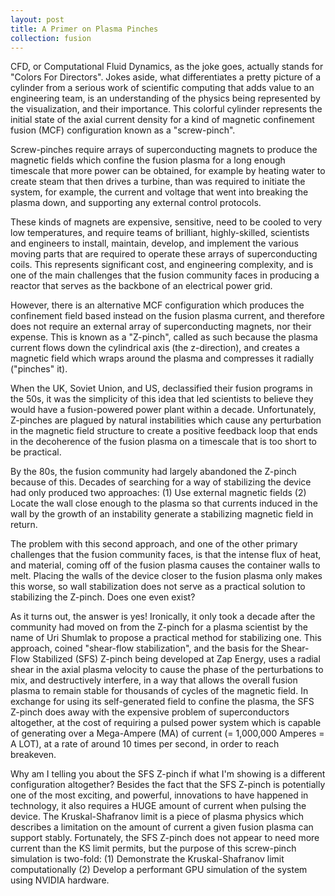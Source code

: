 ```yaml
---
layout: post
title: A Primer on Plasma Pinches
collection: fusion
---
```

CFD, or Computational Fluid Dynamics, as the joke goes, actually stands for "Colors For Directors". Jokes aside, what differentiates a pretty picture of a cylinder from a serious work of scientific computing that adds value to an engineering team, is an understanding of the physics being represented by the visualization, and their importance. This colorful cylinder represents the initial state of the axial current density for a kind of magnetic confinement fusion (MCF) configuration known as a "screw-pinch".

Screw-pinches require arrays of superconducting magnets to produce the magnetic fields which confine the fusion plasma for a long enough timescale that more power can be obtained, for example by heating water to create steam that then drives a turbine, than was required to initiate the system, for example, the current and voltage that went into breaking the plasma down, and supporting any external control protocols. 

These kinds of magnets are expensive, sensitive, need to be cooled to very low temperatures, and require teams of brilliant, highly-skilled, scientists and engineers to install, maintain, develop, and implement the various moving parts that are required to operate these arrays of superconducting coils. This represents significant cost, and engineering complexity, and is one of the main challenges that the fusion community faces in producing a reactor that serves as the backbone of an electrical power grid.  

However, there is an alternative MCF configuration which produces the confinement field based instead on the fusion plasma current, and therefore does not require an external array of superconducting magnets, nor their expense. This is known as a "Z-pinch", called as such because the plasma current flows down the cylindrical axis (the z-direction), and creates a magnetic field which wraps around the plasma and compresses it radially ("pinches" it). 

When the UK, Soviet Union, and US, declassified their fusion programs in the 50s, it was the simplicity of this idea that led scientists to believe they would have a fusion-powered power plant within a decade. Unfortunately, Z-pinches are plagued by natural instabilities which cause any perturbation in the magnetic field structure to create a positive feedback loop that ends in the decoherence of the fusion plasma on a timescale that is too short to be practical. 

By the 80s, the fusion community had largely abandoned the Z-pinch because of this. Decades of searching for a way of stabilizing the device had only produced two approaches: (1) Use external magnetic fields (2) Locate the wall close enough to the plasma so that currents induced in the wall by the growth of an instability generate a stabilizing magnetic field in return. 

The problem with this second approach, and one of the other primary challenges that the fusion community faces, is that the intense flux of heat, and material, coming off of the fusion plasma causes the container walls to melt. Placing the walls of the device closer to the fusion plasma only makes this worse, so wall stabilization does not serve as a practical solution to stabilizing the Z-pinch. Does one even exist? 

As it turns out, the answer is yes! Ironically, it only took a decade after the community had moved on from the Z-pinch for a plasma scientist by the name of Uri Shumlak to propose a practical method for stabilizing one. This approach, coined "shear-flow stabilization", and the basis for the Shear-Flow Stabilized (SFS) Z-pinch being developed at Zap Energy, uses a radial shear in the axial plasma velocity to cause the phase of the perturbations to mix, and destructively interfere, in a way that allows the overall fusion plasma to remain stable for thousands of cycles of the magnetic field. In exchange for using its self-generated field to confine the plasma, the SFS Z-pinch does away with the expensive problem of superconductors altogether, at the cost of requiring a pulsed power system which is capable of generating over a Mega-Ampere (MA) of current (= 1,000,000 Amperes = A LOT), at a rate of around 10 times per second, in order to reach breakeven.         

Why am I telling you about the SFS Z-pinch if what I'm showing is a different configuration altogether? Besides the fact that the SFS Z-pinch is potentially one of the most exciting, and powerful, innovations to have happened in technology, it also requires a HUGE amount of current when pulsing the device. The Kruskal-Shafranov limit is a piece of plasma physics which describes a limitation on the amount of current a given fusion plasma can support stably. Fortunately, the SFS Z-pinch does not appear to need more current than the KS limit permits, but the purpose of this screw-pinch simulation is two-fold: (1) Demonstrate the Kruskal-Shafranov limit computationally (2) Develop a performant GPU simulation of the system using NVIDIA hardware.
